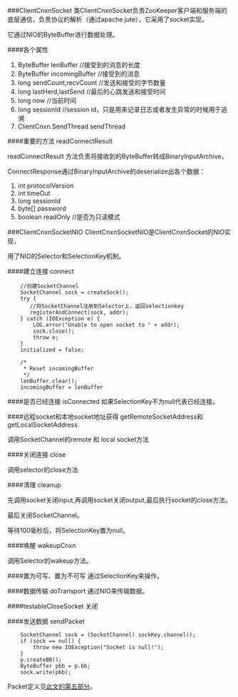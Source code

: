###ClientCnxnSocket
类ClientCnxnSocket负责ZooKeeper客户端和服务端的底层通信，负责协议的解析（通过apache jute），它采用了socket实现。



它通过NIO的ByteBuffer进行数据处理。

####各个属性


1.	ByteBuffer lenBuffer  //接受到的消息的长度
2.	ByteBuffer incomingBuffer //接受到的消息
3.	long sendCount,recvCount //发送和接受的字节数量
4.	long lastHerd,lastSend //最后的心跳发送和接受时间
5.	long now //当前时间
6.	long sessionId //session id，只是用来记录日志或者发生异常的时候用于追溯
7.	ClientCnxn.SendThread sendThread 

####重要的方法 readConnectResult

readConnectResult 方法负责将接收到的ByteBuffer转成BinaryInputArchive，

ConnectResponse通过BinaryInputArchive的deserialize出各个数据：

1.	int protocolVersion
2.	int timeOut
3.	long sessionId
4.	byte[] password
5.	boolean readOnly //是否为只读模式


###ClientCnxnSocketNIO
ClientCnxnSocketNIO是ClientCnxnSocket的NIO实现，

用了NIO的Selector和SelectionKey机制。


####建立连接 connect

		//创建SocketChannel
 		SocketChannel sock = createSock();
        try {
           //将SocketChannel注册到Selector上，返回selectionkey
           registerAndConnect(sock, addr);
        } catch (IOException e) {
            LOG.error("Unable to open socket to " + addr);
            sock.close();
            throw e;
        }
        initialized = false;

        /*
         * Reset incomingBuffer
         */
        lenBuffer.clear();
        incomingBuffer = lenBuffer

####是否已经连接 isConnected
如果SelectionKey不为null代表已经连接。

####远程socket和本地socket地址获得 getRemoteSocketAddress和getLocalSocketAddress

调用SocketChannel的remote 和 local socket方法

####关闭连接 close

调用selector的close方法

####清理 cleanup

先调用socket关闭input,再调用socket关闭output,最后执行socket的close方法。

最后关闭SocketChannel。

等待100毫秒后，将SelectionKey置为null。

####唤醒 wakeupCnxn

调用Selector的wakeup方法。

####置为可写、置为不可写
通过SelectionKey来操作。

####数据传输 doTransport
通过NIO来传输数据。

####testableCloseSocket
关闭

####发送数据 sendPacket

        SocketChannel sock = (SocketChannel) sockKey.channel();
        if (sock == null) {
            throw new IOException("Socket is null!");
        }
        p.createBB();
        ByteBuffer pbb = p.bb;
        sock.write(pbb);


Packet定义见[此文的第五部分](http://www.hiyangqi.com/%E5%88%86%E5%B8%83%E5%BC%8F/read-zookeeper-source-code-client-cnxn.html)。